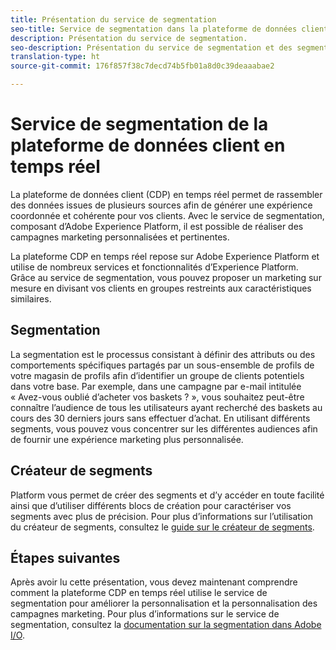 ```yaml
---
title: Présentation du service de segmentation
seo-title: Service de segmentation dans la plateforme de données client en temps réel d’Adobe
description: Présentation du service de segmentation.
seo-description: Présentation du service de segmentation et des segments dans la plateforme de données client en temps réel d’Adobe.
translation-type: ht
source-git-commit: 176f857f38c7decd74b5fb01a8d0c39deaaabae2

---
```



# Service de segmentation de la plateforme de données client en temps réel

La plateforme de données client (CDP) en temps réel permet de rassembler des données issues de plusieurs sources afin de générer une expérience coordonnée et cohérente pour vos clients. Avec le service de segmentation, composant d’Adobe Experience Platform, il est possible de réaliser des campagnes marketing personnalisées et pertinentes.

La plateforme CDP en temps réel repose sur Adobe Experience Platform et utilise de nombreux services et fonctionnalités d’Experience Platform. Grâce au service de segmentation, vous pouvez proposer un marketing sur mesure en divisant vos clients en groupes restreints aux caractéristiques similaires.

## Segmentation

La segmentation est le processus consistant à définir des attributs ou des comportements spécifiques partagés par un sous-ensemble de profils de votre magasin de profils afin d’identifier un groupe de clients potentiels dans votre base. Par exemple, dans une campagne par e-mail intitulée « Avez-vous oublié d’acheter vos baskets ? », vous souhaitez peut-être connaître l’audience de tous les utilisateurs ayant recherché des baskets au cours des 30 derniers jours sans effectuer d’achat. En utilisant différents segments, vous pouvez vous concentrer sur les différentes audiences afin de fournir une expérience marketing plus personnalisée.

## Créateur de segments

Platform vous permet de créer des segments et d’y accéder en toute facilité ainsi que d’utiliser différents blocs de création pour caractériser vos segments avec plus de précision. Pour plus d’informations sur l’utilisation du créateur de segments, consultez le [guide sur le créateur de segments](./segment-builder-guide.md).

## Étapes suivantes

Après avoir lu cette présentation, vous devez maintenant comprendre comment la plateforme CDP en temps réel utilise le service de segmentation pour améliorer la personnalisation et la personnalisation des campagnes marketing. Pour plus d’informations sur le service de segmentation, consultez la [documentation sur la segmentation dans Adobe I/O](https://www.adobe.io/apis/experienceplatform/home/profile-identity-segmentation/profile-identity-segmentation-services.html#!end-user/markdown/segmentation_overview/segmentation.md).